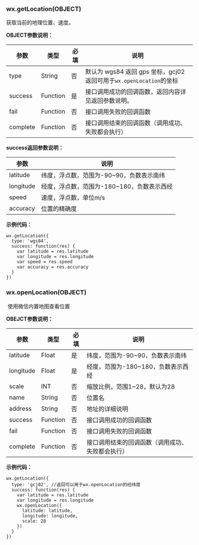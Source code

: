 ### wx.getLocation\(OBJECT\)

获取当前的地理位置、速度。

**OBJECT参数说明：**

| 参数 | 类型 | 必填 | 说明 |
| --- | --- | --- | --- |
| type | String | 否 | 默认为 wgs84 返回 gps 坐标，gcj02 返回可用于`wx.openLocation`的坐标 |
| success | Function | 是 | 接口调用成功的回调函数，返回内容详见返回参数说明。 |
| fail | Function | 否 | 接口调用失败的回调函数 |
| complete | Function | 否 | 接口调用结束的回调函数（调用成功、失败都会执行） |

**success返回参数说明：**

| 参数 | 说明 |
| --- | --- |
| latitude | 纬度，浮点数，范围为-90~90，负数表示南纬 |
| longitude | 经度，浮点数，范围为-180~180，负数表示西经 |
| speed | 速度，浮点数，单位m/s |
| accuracy | 位置的精确度 |

**示例代码：**

```
wx.getLocation({
  type: 'wgs84',
  success: function(res) {
    var latitude = res.latitude
    var longitude = res.longitude
    var speed = res.speed
    var accuracy = res.accuracy
  }
})
```

### wx.openLocation\(OBJECT\)

​ 使用微信内置地图查看位置

**OBEJCT参数说明：**

| 参数 | 类型 | 必填 | 说明 |
| --- | --- | --- | --- |
| latitude | Float | 是 | 纬度，范围为-90~90，负数表示南纬 |
| longitude | Float | 是 | 经度，范围为-180~180，负数表示西经 |
| scale | INT | 否 | 缩放比例，范围1~28，默认为28 |
| name | String | 否 | 位置名 |
| address | String | 否 | 地址的详细说明 |
| success | Function | 否 | 接口调用成功的回调函数 |
| fail | Function | 否 | 接口调用失败的回调函数 |
| complete | Function | 否 | 接口调用结束的回调函数（调用成功、失败都会执行） |

**示例代码：**

```
wx.getLocation({
  type: 'gcj02', //返回可以用于wx.openLocation的经纬度
  success: function(res) {
    var latitude = res.latitude
    var longitude = res.longitude
    wx.openLocation({
      latitude: latitude,
      longitude: longitude,
      scale: 28
    })
  }
})
```

